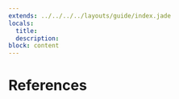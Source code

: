 ```yaml
---
extends: ../../../../layouts/guide/index.jade
locals:
  title:
  description:
block: content
---
```


# References
